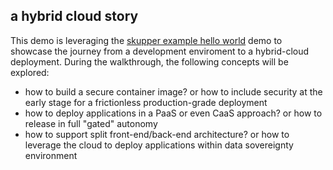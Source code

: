 
## a hybrid cloud story

This demo is leveraging the [skupper example hello world](https://github.com/skupperproject/skupper-example-hello-world) demo to showcase the journey from a development enviroment to a hybrid-cloud deployment. During the walkthrough, the following concepts will be explored:

- how to build a secure container image? or how to include security at the early stage for a frictionless production-grade deployment
- how to deploy applications in a PaaS or even CaaS approach? or how to release in full "gated" autonomy
- how to support split front-end/back-end architecture? or how to leverage the cloud to deploy applications within data sovereignty environment

